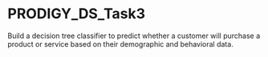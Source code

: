 # PRODIGY_DS_Task3
Build a decision tree classifier to predict whether a customer will purchase a product or service based on their demographic and behavioral data.
